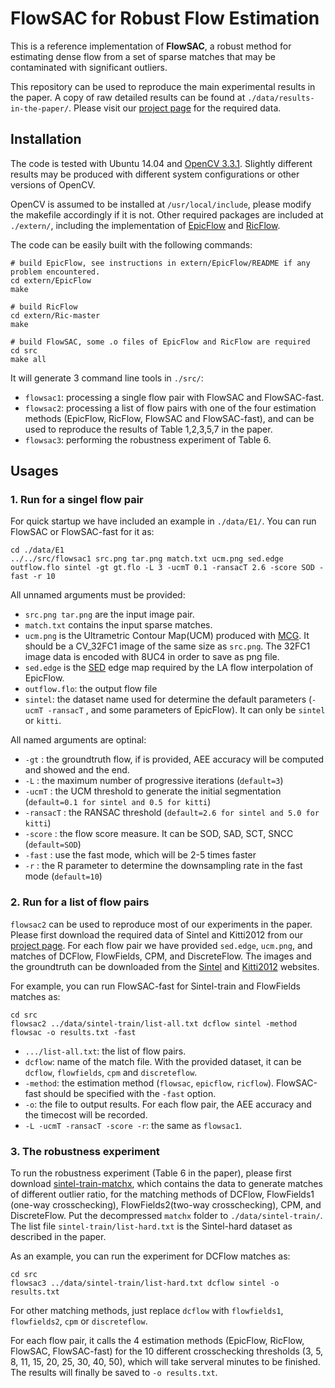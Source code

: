 # FlowSAC for Robust Flow Estimation

This is a reference implementation of **FlowSAC**, a robust method for estimating dense flow from a set of sparse matches that may be contaminated with significant outliers.

This repository can be used to reproduce the main experimental results in the paper. A copy of raw detailed results can be found at `./data/results-in-the-paper/`. Please visit our [project page](http://irc.cs.sdu.edu.cn/~fanzhong/SAC/
) for the required data.


## Installation
The code is tested with Ubuntu 14.04 and [OpenCV 3.3.1](https://github.com/opencv/opencv/releases/tag/3.3.1). Slightly different results may be produced with different system configurations or other versions of OpenCV.

OpenCV is assumed to be installed at `/usr/local/include`, please modify the makefile accordingly if it is not. Other required packages are included at `./extern/`, including the implementation of [EpicFlow](https://thoth.inrialpes.fr/src/epicflow/) and [RicFlow](https://github.com/YinlinHu/Ric). 

The code can be easily built with the following commands:
```
# build EpicFlow, see instructions in extern/EpicFlow/README if any problem encountered.
cd extern/EpicFlow
make

# build RicFlow
cd extern/Ric-master
make

# build FlowSAC, some .o files of EpicFlow and RicFlow are required
cd src
make all
```
It will generate 3 command line tools in `./src/`: 
* `flowsac1`: processing a single flow pair with FlowSAC and FlowSAC-fast.
* `flowsac2`: processing a list of flow pairs with one of the four estimation methods (EpicFlow, RicFlow, FlowSAC and FlowSAC-fast), and can be used to reproduce the results of Table 1,2,3,5,7 in the paper.
* `flowsac3`: performing the robustness experiment of Table 6.

## Usages

### 1. Run for a singel flow pair 
For quick startup we have included an example in `./data/E1/`. You can run FlowSAC or FlowSAC-fast for it as:
```
cd ./data/E1
../../src/flowsac1 src.png tar.png match.txt ucm.png sed.edge outflow.flo sintel -gt gt.flo -L 3 -ucmT 0.1 -ransacT 2.6 -score SOD -fast -r 10
```
All unnamed arguments must be provided:
* `src.png tar.png` are the input image pair.
* `match.txt` contains the input sparse matches.
* `ucm.png` is the Ultrametric Contour Map(UCM) produced with [MCG](https://www2.eecs.berkeley.edu/Research/Projects/CS/vision/grouping/mcg/). It should be a CV_32FC1 image of the same size as `src.png`. The 32FC1 image data is encoded with 8UC4 in order to save as png file.
* `sed.edge` is the [SED](https://github.com/pdollar/edges) edge map required by the LA flow interpolation of EpicFlow.
* `outflow.flo`: the output flow file
* `sintel`: the dataset name used for determine the default parameters (`-ucmT -ransacT` , and some parameters of EpicFlow). It can only be `sintel` or `kitti`.

All named arguments are optinal:

* `-gt` : the groundtruth flow, if is provided, AEE accuracy will be computed and showed and the end.
* `-L` : the maximum number of progressive iterations (`default=3`)
* `-ucmT` : the UCM threshold to generate the initial segmentation (`default=0.1 for sintel and 0.5 for kitti`)
* `-ransacT` : the RANSAC threshold (`default=2.6 for sintel and 5.0 for kitti`)
* `-score` : the flow score measure. It can be SOD, SAD, SCT, SNCC (`default=SOD`)
* `-fast` : use the fast mode, which will be 2-5 times faster
* `-r` : the R parameter to determine the downsampling rate in the fast mode (`default=10`)

### 2. Run for a list of flow pairs 

`flowsac2` can be used to reproduce most of our experiments in the paper. Please first download the required data of Sintel and Kitti2012 from our [project page](...). For each flow pair we have provided `sed.edge`, `ucm.png`, and matches of DCFlow, FlowFields, CPM, and DiscreteFlow. The images and the groundtruth can be downloaded from the [Sintel](http://sintel.is.tue.mpg.de/downloads) and [Kitti2012](http://www.cvlibs.net/datasets/kitti/eval_stereo_flow.php?benchmark=flow) websites.

For example, you can run FlowSAC-fast for Sintel-train and FlowFields matches as:
```
cd src
flowsac2 ../data/sintel-train/list-all.txt dcflow sintel -method flowsac -o results.txt -fast 
```
* `.../list-all.txt`: the list of flow pairs.
* `dcflow`: name of the match file. With the provided dataset, it can be `dcflow`, `flowfields`, `cpm` and `discreteflow`.
* `-method`: the estimation method (`flowsac`, `epicflow`, `ricflow`). FlowSAC-fast should be specified with the `-fast` option.
* `-o`: the file to output results. For each flow pair, the AEE accuracy and the timecost will be recorded.
* `-L -ucmT -ransacT -score -r`: the same as `flowsac1`.

### 3. The robustness experiment

To run the robustness experiment (Table 6 in the paper), please first download [sintel-train-matchx](http://irc.cs.sdu.edu.cn/~fanzhong/SAC/files/sintel_train_matchx.zip), which contains the data to generate matches of different outlier ratio, for the matching methods of DCFlow, FlowFields1 (one-way crosschecking), FlowFields2(two-way crosschecking), CPM, and DiscreteFlow. Put the decompressed `matchx` folder to `./data/sintel-train/`. The list file `sintel-train/list-hard.txt` is the Sintel-hard dataset as described in the paper.

As an example, you can run the experiment for DCFlow matches as:
```
cd src
flowsac3 ../data/sintel-train/list-hard.txt dcflow sintel -o results.txt
```
For other matching methods, just replace `dcflow` with `flowfields1`, `flowfields2`, `cpm` or `discreteflow`.

For each flow pair, it calls the 4 estimation methods (EpicFlow, RicFlow, FlowSAC, FlowSAC-fast) for the 10 different crosschecking thresholds (3, 5, 8, 11, 15, 20, 25, 30, 40, 50), which will take serveral minutes to be finished. The results will finally be saved to `-o results.txt`.







